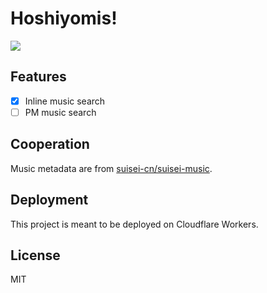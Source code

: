 # Hoshiyomis!

[![](https://img.shields.io/badge/Telegram-%40hosymbot-blue.svg)](https://t.me/hosymbot)

## Features
- [x] Inline music search
- [ ] PM music search

## Cooperation
Music metadata are from [suisei-cn/suisei-music](https://github.com/suisei-cn/suisei-music/).

## Deployment
This project is meant to be deployed on Cloudflare Workers.

## License
MIT
